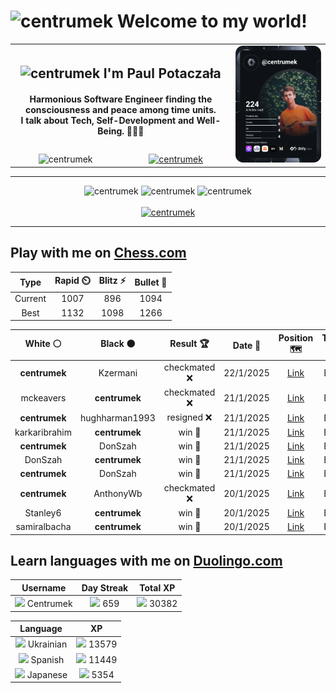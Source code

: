<h1>
  <img
    src="https://emojis.slackmojis.com/emojis/images/1531849430/4246/blob-sunglasses.gif"
    width="30"
    alt="centrumek"
  />
  Welcome to my world!
</h1>

<table>
  <tbody>
    <tr>
      <td align="center" width="70%" colspan="2">
        <h2>
          <img
            src="https://raw.githubusercontent.com/MartinHeinz/MartinHeinz/master/wave.gif"
            width="30px"
            alt="centrumek"
          />
          I'm Paul Potaczała
        </h2>
        <h4>
          Harmonious Software Engineer finding the consciousness and peace among time units.
          <br/>
          I talk about Tech, Self-Development and Well-Being. 🌿🧘🚀
        </h4>
      </td>
      <td width="30%" rowspan="2">
        <a href="https://app.daily.dev/centrumek">
          <img
            src="./devcard.svg"
            alt="centrumek"
          />
        </a>
      </td>
    </tr>
    <tr align="center">
      <td>
        <img
          src="https://komarev.com/ghpvc/?username=centrumek&label=visitors&color=0e75b6&style=flat"
          alt="centrumek"
        >
      </td>
      <td>
        <a href="https://stackoverflow.com/users/14496012/centrumek">
          <img
            src="https://stackoverflow.com/users/flair/14496012.png?theme=dark"
            alt="centrumek"
          >
        </a>
      </td>
    </tr>
  </tbody>
</table>

---
<div align="center">
  <img 
    src="https://github-readme-stats.vercel.app/api?username=centrumek&show_icons=true&count_private=true&theme=dark&hide_border=true&hide=issues,contribs&bg_color=00000000"
    alt="centrumek"
  />
  <img
    src="https://github-readme-stats.vercel.app/api/top-langs/?username=centrumek&layout=compact&hide_border=true&theme=dark&bg_color=00000000&langs_count=6&exclude_repo=air-statistic-app"
    alt="centrumek"
  />
  <img 
    src="https://github-readme-streak-stats.herokuapp.com?user=centrumek&theme=dark&hide_border=true&background=FFFFFF00"
    alt="centrumek"
  />
  <br/>
  <br/>
  <a href="https://www.buymeacoffee.com/centrumek">
    <img
      src="https://cdn.buymeacoffee.com/buttons/v2/default-orange.png"
      height="50"
      width="210"
      alt="centrumek"
    />
  </a>
</div>

---

## Play with me on [Chess.com](https://www.chess.com/member/centrumek)

<div align="center">
<!--START_SECTION:chessStats-->
<!-- Automatically generated with https://github.com/Balastrong/chess-stats-action -->

| Type | Rapid ⏲️ | Blitz ⚡ | Bullet 🔫 |
|:---:|:---:|:---:|:---:|
| Current | 1007 | 896 | 1094 |
| Best | 1132 | 1098 | 1266 |

| White ⚪ | Black ⚫ | Result 🏆 | Date 📅 | Position 🗺️ | Type 🕕 |
|:---:|:---:|:---:|:---:|:---:|:---:|
| **centrumek** | Kzermani | checkmated ❌ | 22/1/2025 | <a href="http://www.ee.unb.ca/cgi-bin/tervo/fen.pl?select=3k4/6R1/6p1/6pp/K7/8/8/qr6 w - -">Link</a> | Blitz |
| mckeavers | **centrumek** | checkmated ❌ | 21/1/2025 | <a href="http://www.ee.unb.ca/cgi-bin/tervo/fen.pl?select=k7/P1N5/1K3p2/4pPp1/4P3/1P3PbP/2P5/8 b - -">Link</a> | Blitz |
| **centrumek** | hughharman1993 | resigned ❌ | 21/1/2025 | <a href="http://www.ee.unb.ca/cgi-bin/tervo/fen.pl?select=r4rk1/1p4p1/p1pb3p/3p4/P2PpPqP/1P2P3/2PB4/1R2K2R b K -">Link</a> | Blitz |
| karkaribrahim | **centrumek** | win 🥇 | 21/1/2025 | <a href="http://www.ee.unb.ca/cgi-bin/tervo/fen.pl?select=6k1/p5p1/1p3r1p/7K/6PN/8/7r/1R6 w - -">Link</a> | Blitz |
| **centrumek** | DonSzah | win 🥇 | 21/1/2025 | <a href="http://www.ee.unb.ca/cgi-bin/tervo/fen.pl?select=R7/8/8/8/8/k1K5/8/8 b - - 70 98">Link</a> | Blitz |
| DonSzah | **centrumek** | win 🥇 | 21/1/2025 | <a href="http://www.ee.unb.ca/cgi-bin/tervo/fen.pl?select=2r5/3k4/4p2p/1PK2p1P/R2P1P2/8/P7/6q1 w - - 2 56">Link</a> | Blitz |
| **centrumek** | DonSzah | win 🥇 | 21/1/2025 | <a href="http://www.ee.unb.ca/cgi-bin/tervo/fen.pl?select=4k3/3b4/1Q6/B2p4/4p2r/7P/2P5/2KR3R b - - 0 32">Link</a> | Blitz |
| **centrumek** | AnthonyWb | checkmated ❌ | 20/1/2025 | <a href="http://www.ee.unb.ca/cgi-bin/tervo/fen.pl?select=8/8/8/8/Kqk5/8/8/8 w - -">Link</a> | Blitz |
| Stanley6 | **centrumek** | win 🥇 | 20/1/2025 | <a href="http://www.ee.unb.ca/cgi-bin/tervo/fen.pl?select=4r1k1/4r1p1/4R3/2Qb4/3P1P2/5NPp/6qP/5RK1 w - -">Link</a> | Blitz |
| samiralbacha | **centrumek** | win 🥇 | 20/1/2025 | <a href="http://www.ee.unb.ca/cgi-bin/tervo/fen.pl?select=8/8/p1k5/1p1pK3/1Pn5/2P5/8/8 w - -">Link</a> | Blitz |

<!--END_SECTION:chessStats-->
</div>

## Learn languages with me on [Duolingo.com](https://www.duolingo.com/profile/Centrumek)

<div align="center">
<!--START_SECTION:duolingoStats-->
<!-- Automatically generated with https://github.com/centrumek/duolingo-readme-stats-->

| Username | Day Streak | Total XP |
|:---:|:---:|:---:|
| <img src="https://raw.githubusercontent.com/centrumek/duolingo-readme-stats/main/assets/duolingo.png" height="12"> Centrumek | <img src="https://raw.githubusercontent.com/centrumek/duolingo-readme-stats/main/assets/streakinactive.svg" height="12"> 659 | <img src="https://raw.githubusercontent.com/centrumek/duolingo-readme-stats/main/assets/xp.svg" height="12"> 30382 | <img src="https://raw.githubusercontent.com/centrumek/duolingo-readme-stats/main/assets/xp.svg" height="12"> 0 |

| Language | XP |
|:---:|:---:|
| <img src="https://raw.githubusercontent.com/centrumek/duolingo-readme-stats/main/assets/langs/ukrainian.svg" height="12"> Ukrainian | <img src="https://raw.githubusercontent.com/centrumek/duolingo-readme-stats/main/assets/xp.svg" height="12"> 13579 |
| <img src="https://raw.githubusercontent.com/centrumek/duolingo-readme-stats/main/assets/langs/spanish.svg" height="12"> Spanish | <img src="https://raw.githubusercontent.com/centrumek/duolingo-readme-stats/main/assets/xp.svg" height="12"> 11449 |
| <img src="https://raw.githubusercontent.com/centrumek/duolingo-readme-stats/main/assets/langs/japanese.svg" height="12"> Japanese | <img src="https://raw.githubusercontent.com/centrumek/duolingo-readme-stats/main/assets/xp.svg" height="12"> 5354 |

<!--END_SECTION:duolingoStats-->
</div>
<!--
**centrumek/centrumek** is a ✨ _special_ ✨ repository because its `README.md` (this file) appears on your GitHub profile.

Here are some ideas to get you started:

- 🔭 I’m currently working on ...
- 🌱 I’m currently learning ...
- 👯 I’m looking to collaborate on ...
- 🤔 I’m looking for help with ...
- 💬 Ask me about ...
- 📫 How to reach me: ...
- 😄 Pronouns: ...
- ⚡ Fun fact: ...
-->
